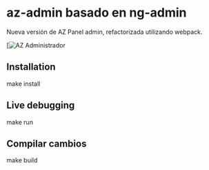 # az-admin basado en ng-admin

Nueva versión de AZ Panel admin, refactorizada utilizando webpack.

[![AZ Administrador](http://admin.arg.az)

## Installation

make install

## Live debugging

make run

## Compilar cambios

make build

